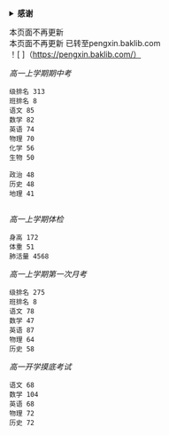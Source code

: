 <details>
  <summary><b>感谢</b></summary>
谢谢你的关心，共同进步！
</details>  


本页面不再更新  
本页面不再更新
已转至pengxin.baklib.com  
！[
]（https://pengxin.baklib.com/）  



  
*高一上学期期中考*    
```
级排名 313
班排名 8
语文 85
数学 82
英语 74
物理 70
化学 56
生物 50

政治 48
历史 48
地理 41
 
```
  
*高一上学期体检*  
```
身高 172
体重 51
肺活量 4568
```


*高一上学期第一次月考*    
```
级排名 275
班排名 8
语文 78
数学 47
英语 87
物理 64
历史 58
```

*高一开学摸底考试*  
```
语文 68
数学 104
英语 68
物理 72
历史 72
```



